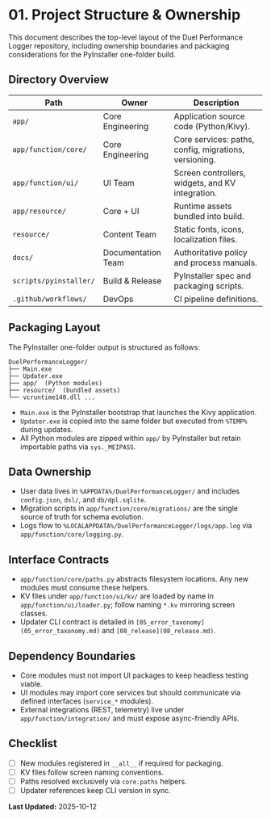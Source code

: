 # 01. Project Structure & Ownership

This document describes the top-level layout of the Duel Performance Logger repository, including ownership boundaries and packaging considerations for the PyInstaller one-folder build.

## Directory Overview

| Path | Owner | Description |
|------|-------|-------------|
| `app/` | Core Engineering | Application source code (Python/Kivy). |
| `app/function/core/` | Core Engineering | Core services: paths, config, migrations, versioning. |
| `app/function/ui/` | UI Team | Screen controllers, widgets, and KV integration. |
| `app/resource/` | Core + UI | Runtime assets bundled into build. |
| `resource/` | Content Team | Static fonts, icons, localization files. |
| `docs/` | Documentation Team | Authoritative policy and process manuals. |
| `scripts/pyinstaller/` | Build & Release | PyInstaller spec and packaging scripts. |
| `.github/workflows/` | DevOps | CI pipeline definitions. |

## Packaging Layout

The PyInstaller one-folder output is structured as follows:

```
DuelPerformanceLogger/
├── Main.exe
├── Updater.exe
├── app/  (Python modules)
├── resource/  (bundled assets)
└── vcruntime140.dll ...
```

- `Main.exe` is the PyInstaller bootstrap that launches the Kivy application.
- `Updater.exe` is copied into the same folder but executed from `%TEMP%` during updates.
- All Python modules are zipped within `app/` by PyInstaller but retain importable paths via `sys._MEIPASS`.

## Data Ownership

- User data lives in `%APPDATA%/DuelPerformanceLogger/` and includes `config.json`, `dsl/`, and `db/dpl.sqlite`.
- Migration scripts in `app/function/core/migrations/` are the single source of truth for schema evolution.
- Logs flow to `%LOCALAPPDATA%/DuelPerformanceLogger/logs/app.log` via `app/function/core/logging.py`.

## Interface Contracts

- `app/function/core/paths.py` abstracts filesystem locations. Any new modules must consume these helpers.
- KV files under `app/function/ui/kv/` are loaded by name in `app/function/ui/loader.py`; follow naming `*.kv` mirroring screen classes.
- Updater CLI contract is detailed in `[05_error_taxonomy](05_error_taxonomy.md)` and `[08_release](08_release.md)`.

## Dependency Boundaries

- Core modules must not import UI packages to keep headless testing viable.
- UI modules may import core services but should communicate via defined interfaces (`service_*` modules).
- External integrations (REST, telemetry) live under `app/function/integration/` and must expose async-friendly APIs.

## Checklist

- [ ] New modules registered in `__all__` if required for packaging.
- [ ] KV files follow screen naming conventions.
- [ ] Paths resolved exclusively via `core.paths` helpers.
- [ ] Updater references keep CLI version in sync.

**Last Updated:** 2025-10-12
